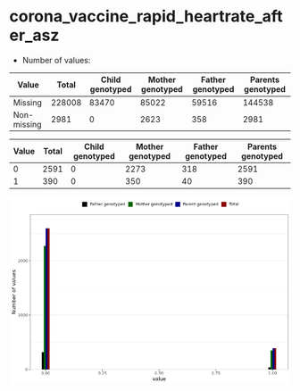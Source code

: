 # corona_vaccine_rapid_heartrate_after_asz
- Number of values:

| Value | Total | Child genotyped | Mother genotyped | Father genotyped | Parents genotyped |
| ----- | ----- | --------------- | ---------------- | ---------------- |---------------- |
| Missing | 228008 | 83470 | 85022 | 59516 | 144538 |
| Non-missing | 2981 | 0 | 2623 | 358 | 2981 |

| Value | Total | Child genotyped | Mother genotyped | Father genotyped | Parents genotyped |
| ----- | ----- | --------------- | ---------------- | ---------------- |---------------- |
| 0 | 2591 | 0 | 2273 | 318 | 2591 |
| 1 | 390 | 0 | 350 | 40 | 390 |



![](corona_vaccine_rapid_heartrate_after_asz_n.png)



